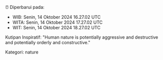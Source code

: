 ⏰ Diperbarui pada:
- WIB: Senin, 14 Oktober 2024 16.27.02 UTC
- WITA: Senin, 14 Oktober 2024 17.27.02 UTC
- WIT: Senin, 14 Oktober 2024 18.27.02 UTC

Kutipan Inspiratif:
"Human nature is potentially aggressive and destructive and potentially orderly and constructive."


Kategori: nature

